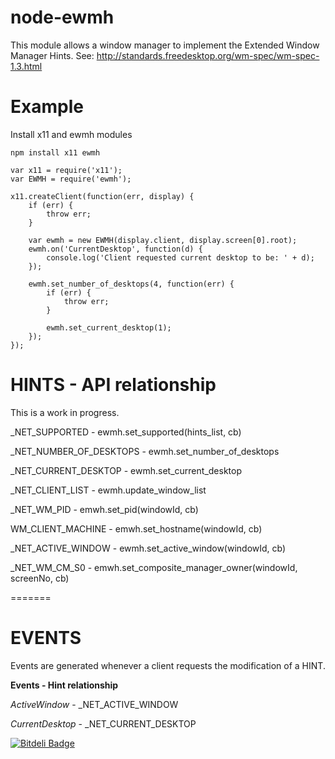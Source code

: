 node-ewmh
================

This module allows a window manager to implement the Extended Window Manager Hints. See: http://standards.freedesktop.org/wm-spec/wm-spec-1.3.html


Example
=======

Install x11 and ewmh modules
```
npm install x11 ewmh
```

```
var x11 = require('x11');
var EWMH = require('ewmh');

x11.createClient(function(err, display) {
    if (err) {
        throw err;
    }

    var ewmh = new EWMH(display.client, display.screen[0].root);
    ewmh.on('CurrentDesktop', function(d) {
        console.log('Client requested current desktop to be: ' + d);
    });

    ewmh.set_number_of_desktops(4, function(err) {
    	if (err) {
    		throw err;
    	}

    	ewmh.set_current_desktop(1);
    });
});
```

HINTS - API relationship
=======
This is a work in progress.

\_NET\_SUPPORTED - ewmh.set\_supported(hints_list, cb)

\_NET\_NUMBER\_OF\_DESKTOPS - ewmh.set\_number\_of\_desktops

\_NET\_CURRENT\_DESKTOP - ewmh.set\_current\_desktop

\_NET\_CLIENT\_LIST - ewmh.update\_window\_list

\_NET\_WM\_PID - emwh.set_pid(windowId, cb)

WM\_CLIENT\_MACHINE - emwh.set_hostname(windowId, cb)

\_NET\_ACTIVE\_WINDOW - ewmh.set_active_window(windowId, cb)

\_NET\_WM\_CM\_S0 - emwh.set_composite_manager_owner(windowId, screenNo, cb)

=======

EVENTS
=======

Events are generated whenever a client requests the modification of a HINT.

**Events - Hint relationship**

*ActiveWindow* - \_NET\_ACTIVE\_WINDOW

*CurrentDesktop* - \_NET\_CURRENT\_DESKTOP


[![Bitdeli Badge](https://d2weczhvl823v0.cloudfront.net/santigimeno/node-ewmh/trend.png)](https://bitdeli.com/free "Bitdeli Badge")

